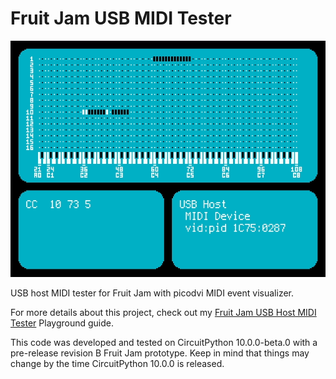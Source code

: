 <!-- SPDX-License-Identifier: MIT -->
<!-- SPDX-FileCopyrightText: Copyright 2025 Sam Blenny -->
# Fruit Jam USB MIDI Tester

![visualizer screenshot](midi-test-screenshot.png)

USB host MIDI tester for Fruit Jam with picodvi MIDI event visualizer.

For more details about this project, check out my
[Fruit Jam USB Host MIDI Tester](https://adafruit-playground.com/u/SamBlenny/pages/fruit-jam-usb-host-midi-tester) Playground guide.

This code was developed and tested on CircuitPython 10.0.0-beta.0 with a
pre-release revision B Fruit Jam prototype. Keep in mind that things may change
by the time CircuitPython 10.0.0 is released.
